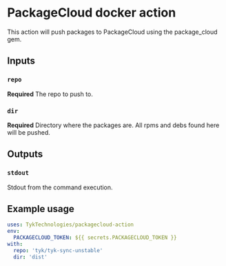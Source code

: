 # PackageCloud docker action

This action will push packages to PackageCloud using the package_cloud gem.

## Inputs

### `repo`

**Required** The repo to push to.

### `dir`

**Required** Directory where the packages are. All rpms and debs found here will be pushed.

## Outputs

### `stdout`
Stdout from the command execution.

## Example usage

```yaml
uses: TykTechnologies/packagecloud-action
env:
  PACKAGECLOUD_TOKEN: ${{ secrets.PACKAGECLOUD_TOKEN }}
with:
  repo: 'tyk/tyk-sync-unstable'
  dir: 'dist'
```
